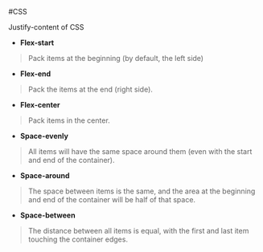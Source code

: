 #CSS 

Justify-content of CSS

- **Flex-start**
>Pack items at the beginning (by default, the left side)
- **Flex-end**
>Pack the items at the end (right side).
- **Flex-center**
>Pack items in the center.
- **Space-evenly**
>All items will have the same space around them (even with the start and end of the container).
- **Space-around**
>The space between items is the same, and the area at the beginning and end of the container will be half of that space.
- **Space-between**
>The distance between all items is equal, with the first and last item touching the container edges.